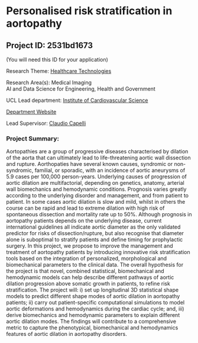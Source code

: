 # Personalised risk stratification in aortopathy

## Project ID: **2531bd1673**
(You will need this ID for your application)

Research Theme: [Healthcare Technologies](../themes/healthcare-technologies.md)

Research Area(s):
Medical Imaging<br />AI and Data Science for Engineering, Health and Government

UCL Lead department: [Institute of Cardiovascular Science](../departments/institute-of-cardiovascular-science.md)

[Department Website](https://www.ucl.ac.uk/cardiovascular/ucl-institute-cardiovascular-science)

Lead Supervisor: [Claudio Capelli](https://profiles.ucl.ac.uk/23936)

### Project Summary:

Aortopathies are a group of progressive diseases characterised by dilation of the aorta that can ultimately lead to life-threatening aortic wall dissection and rupture. Aorthopaties have several known causes, syndromic or non-syndromic, familial, or sporadic, with an incidence of aortic aneurysms of 5.9 cases per 100,000 person-years. Underlying causes of progression of aortic dilation are multifactorial, depending on genetics, anatomy, arterial wall biomechanics and hemodynamic conditions. Prognosis varies greatly according to the underlying disorder and management, and from patient to patient. In some cases aortic dilation is slow and mild, whilst in others the course can be rapid and lead to extreme dilation with high risk of spontaneous dissection and mortality rate up to 50%. Although prognosis in aortopathy patients depends on the underlying disease, current international guidelines all indicate aortic diameter as the only validated predictor for risks of dissection/rupture, but also recognise that diameter alone is suboptimal to stratify patients and define timing for prophylactic surgery. 
In this project, we propose to improve the management and treatment of aortopathy patients by introducing innovative risk stratification tools based on the integration of personalized, morphological and biomechanical parameters to the clinical data. The overall hypothesis for the project is that novel, combined statistical, biomechanical and hemodynamic models can help describe different pathways of aortic dilation progression above somatic growth in patients, to refine risk stratification. The project will: i) set up longitudinal 3D statistical shape models to predict different shape modes of aortic dilation in aortopathy patients; ii) carry out patient-specific computational simulations to model aortic deformations and hemodynamics during the cardiac cycle; and, iii) derive biomechanics and hemodynamic parameters to explain different aortic dilation modes. 
The findings will contribute to a comprehensive metric to capture the phenotypical, biomechanical and hemodynamics features of aortic dilation in aortopathy disorders.
